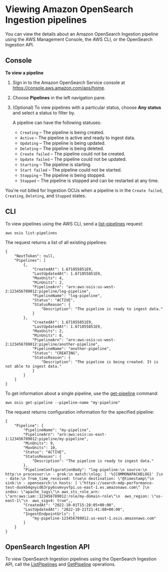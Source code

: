 # Viewing Amazon OpenSearch Ingestion pipelines<a name="list-pipeline"></a>

You can view the details about an Amazon OpenSearch Ingestion pipeline using the AWS Management Console, the AWS CLI, or the OpenSearch Ingestion API\.

## Console<a name="list-pipeline-console"></a>

**To view a pipeline**

1. Sign in to the Amazon OpenSearch Service console at [https://console\.aws\.amazon\.com/aos/home](https://console.aws.amazon.com/aos/home)\.

1. Choose **Pipelines** in the left navigation pane\.

1. \(Optional\) To view pipelines with a particular status, choose **Any status** and select a status to filter by\.

   A pipeline can have the following statuses:
   + `Creating` – The pipeline is being created\.
   + `Active` – The pipeline is active and ready to ingest data\.
   + `Updating` – The pipeline is being updated\.
   + `Deleting` – The pipeline is being deleted\.
   + `Create failed` – The pipeline could not be created\.
   + `Update failed` – The pipeline could not be updated\.
   + `Starting` – The pipeline is starting\.
   + `Start failed` – The pipeline could not be started\.
   + `Stopping` – The pipeline is being stopped\.
   + `Stopped` – The pipeline is stopped and can be restarted at any time\.

You're not billed for Ingestion OCUs when a pipeline is in the `Create failed`, `Creating`, `Deleting`, and `Stopped` states\.

## CLI<a name="list-pipeline-cli"></a>

To view pipelines using the AWS CLI, send a [list\-pipelines](https://docs.aws.amazon.com/cli/latest/reference/osis/list-pipelines.html) request:

```
aws osis list-pipelines  
```

The request returns a list of all existing pipelines:

```
{
    "NextToken": null,
    "Pipelines": [
        {,
            "CreatedAt": 1.671055851E9,
            "LastUpdatedAt": 1.671055851E9,
            "MaxUnits": 4,
            "MinUnits": 2,
            "PipelineArn": "arn:aws:osis:us-west-2:123456789012:pipeline/log-pipeline",
            "PipelineName": "log-pipeline",
            "Status": "ACTIVE",
            "StatusReason": {
                "Description": "The pipeline is ready to ingest data."
            }
        },
            "CreatedAt": 1.671055851E9,
            "LastUpdatedAt": 1.671055851E9,
            "MaxUnits": 2,
            "MinUnits": 8,
            "PipelineArn": "arn:aws:osis:us-west-2:123456789012:pipeline/another-pipeline",
            "PipelineName": "another-pipeline",
            "Status": "CREATING",
            "StatusReason": {
                "Description": "The pipeline is being created. It is not able to ingest data."
            }
        }
    ]
}
```

To get information about a single pipeline, use the [get\-pipeline](https://docs.aws.amazon.com/cli/latest/reference/osis/get-pipeline.html) command:

```
aws osis get-pipeline --pipeline-name "my-pipeline"
```

The request returns configuration information for the specified pipeline:

```
{
    "Pipeline": {
        "PipelineName": "my-pipeline",
        "PipelineArn": "arn:aws:osis:us-east-1:123456789012:pipeline/my-pipeline",
        "MinUnits": 9,
        "MaxUnits": 10,
        "Status": "ACTIVE",
        "StatusReason": {
            "Description": "The pipeline is ready to ingest data."
        },
        "PipelineConfigurationBody": "log-pipeline:\n source:\n http:\n processor:\n - grok:\n match:\nlog: [ '%{COMMONAPACHELOG}' ]\n - date:\n from_time_received: true\n destination: \"@timestamp\"\n  sink:\n - opensearch:\n hosts: [ \"https://search-mdp-performance-test-duxkb4qnycd63rpy6svmvyvfpi.us-east-1.es.amazonaws.com\" ]\n index: \"apache_logs\"\n aws_sts_role_arn: \"arn:aws:iam::123456789012:role/my-domain-role\"\n  aws_region: \"us-east-1\"\n  aws_sigv4: true",,
        "CreatedAt": "2022-10-01T15:28:05+00:00",
        "LastUpdatedAt": "2022-10-21T21:41:08+00:00",
        "IngestEndpointUrls": [
            "my-pipeline-123456789012.us-east-1.osis.amazonaws.com"
        ]
    }
}
```

## OpenSearch Ingestion API<a name="list-pipelines-api"></a>

To view OpenSearch Ingestion pipelines using the OpenSearch Ingestion API, call the [ListPipelines](https://docs.aws.amazon.com/opensearch-service/latest/APIReference/API_ListPipelines.html) and [GetPipeline](https://docs.aws.amazon.com/opensearch-service/latest/APIReference/API_GetPipeline.html) operations\.